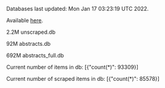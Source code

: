 Databases last updated: Mon Jan 17 03:23:19 UTC 2022. 

Available [here](https://github.com/cbeauhilton/ash-db/releases).

2.2M	unscraped.db

92M	abstracts.db

692M	abstracts_full.db

Current number of items in db:
[{"count(*)": 93309}]

Current number of scraped items in db:
[{"count(*)": 85578}]
